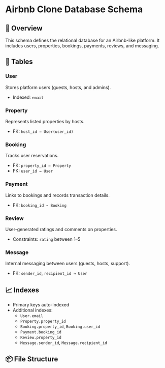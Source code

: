 # Airbnb Clone Database Schema

## 📍 Overview

This schema defines the relational database for an Airbnb-like platform. It includes users, properties, bookings, payments, reviews, and messaging.

## 📂 Tables

### User
Stores platform users (guests, hosts, and admins).
- Indexed: `email`

### Property
Represents listed properties by hosts.
- FK: `host_id → User(user_id)`

### Booking
Tracks user reservations.
- FK: `property_id → Property`
- FK: `user_id → User`

### Payment
Links to bookings and records transaction details.
- FK: `booking_id → Booking`

### Review
User-generated ratings and comments on properties.
- Constraints: `rating` between 1–5

### Message
Internal messaging between users (guests, hosts, support).
- FK: `sender_id`, `recipient_id → User`

## 📈 Indexes
- Primary keys auto-indexed
- Additional indexes:
  - `User.email`
  - `Property.property_id`
  - `Booking.property_id`, `Booking.user_id`
  - `Payment.booking_id`
  - `Review.property_id`
  - `Message.sender_id`, `Message.recipient_id`

## 📦 File Structure


